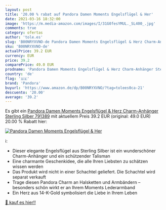 ```yaml
---
layout: post
title: '20.00 % rabat auf Pandora Damen Moments Engelsflügel & Her'
date: 2021-03-16 18:32:00
image: 'https://m.media-amazon.com/images/I/31G0fesYMUL._SL400_.jpg'
comments: true
category: ofertas
author: 'tole.es'
slug: 'B00NRYXVNO-de Pandora Damen Moments Engelsflügel & Herz Charm-Anhänger...'
sku: 'B00NRYXVNO-de'
actualPrice: 39.2 EUR
currency: EUR
price: 39.2
comparePrice: 49.0 EUR
prodname: 'Pandora Damen Moments Engelsflügel & Herz Charm-Anhänger Sterling Silber 791389'
country: 'de'
flag: '🇩🇪'
brand: 'Pandora'
buyurl: 'https://www.amazon.de/dp/B00NRYXVNO/?tag=tolees0ca-21'
descuento: '20.00'
average: '39.2'
---
```


Es gibt ein [Pandora Damen Moments Engelsflügel & Herz Charm-Anhänger Sterling Silber 791389](https://www.amazon.de/dp/B00NRYXVNO/?tag=tolees0ca-21) mit aktuellem Preis 39.2 EUR (original: 49.0 EUR) 20.00 % Rabatt hier:

[![Pandora Damen Moments Engelsflügel & Her](https://m.media-amazon.com/images/I/31G0fesYMUL._SL400_.jpg)](https://www.amazon.de/dp/B00NRYXVNO/?tag=tolees0ca-21)

ℹ️:

- Dieser elegante Engelsflügel aus Sterling Silber ist ein wunderschöner Charm-Anhänger und ein schützender Talisman
- Eine charmante Geschenkidee, die alle Ihren Liebsten zu schätzen wissen werden
- Das Produkt wird nicht in einer Schachtel geliefert. Die Schachtel wird separat verkauft
- Trage diesen Pandora Charm an Halsketten und Armbändern – besonders schön wirkt er an Ihrem Moments Lederarmband
- Ein Herz aus 14-K-Gold symbolisiert die Liebe in Ihrem Leben

[🛒 kauf es hier!!](https://www.amazon.de/dp/B00NRYXVNO/?tag=tolees0ca-21)
